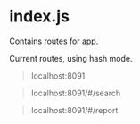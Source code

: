# index.js

Contains routes for app.

Current routes, using hash mode.

> localhost:8091

> localhost:8091/#/search

> localhost:8091/#/report